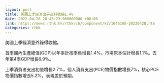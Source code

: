 ```yaml
---
layout: post
title: 美國上季經濟出乎意料收縮1.4%
date: 2022-04-28 20:43:23.000000000 +08:00
link: https://news.rthk.hk/rthk/ch/component/k2/1646188-20220428.htm
categories: rthk
---
```


美國上季經濟意外錄得收縮。

首季國內生產總值(GDP)以年率計按季負增長1.4%，市場原本估計增長1.1%。去年第4季GDP增長6.9%。

上季消費者支出初值增長2.7%，個人消費支出(PCE)物價指數增長7%，核心PCE物價指數增長5.2%，表現差於預期。
